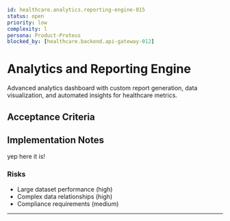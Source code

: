 ```yaml
id: healthcare.analytics.reporting-engine-015
status: open
priority: low
complexity: l
persona: Product-Proteus
blocked_by: [healthcare.backend.api-gateway-012]
```

# Analytics and Reporting Engine

Advanced analytics dashboard with custom report generation, data visualization, and automated insights for healthcare metrics.

## Acceptance Criteria

## Implementation Notes

yep here it is!

### Risks

- Large dataset performance (high)
- Complex data relationships (high)
- Compliance requirements (medium)

---
